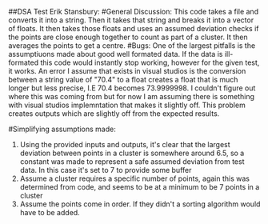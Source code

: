 ##DSA Test Erik Stansbury:
#General Discussion:
This code takes a file and converts it into a string. Then it takes that string and breaks it into a vector of floats. It then takes those floats and uses an assumed deviation checks if the points are close enough together to count as part of a cluster. It then averages the points to get a centre. 
#Bugs:
One of the largest pitfalls is the assumptiuons made about good well formated data. If the data is ill-formated this code would instantly stop working, however for the given test, it works. 
An error I assume that exists in visual studios is the conversion between a string value of "70.4" to a float creates a float that is much longer but less precise, I.E 70.4 becomes 73.9999998. I couldn't figure out where this was coming from but for now I am assuming there is something with visual studios implemntation that makes it slightly off. This problem creates outputs which are slightly off from the expected results. 

#Simplifying assumptions made:
1. Using the provided inputs and outputs, it's clear that the largest deviation between points in a cluster is somewhere around 6.5, so a constant was made to represent a safe assumed deviation from test data. In this case it's set to 7 to provide some buffer
2. Assume a cluster requires a specific number of points, again this was determined from code, and seems to be at a minimum to be 7 points in a cluster
3. Assume the points come in order. If they didn't a sorting algorithm would have to be added.
